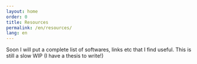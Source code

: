 ```yaml
---
layout: home
order: 0
title: Resources
permalink: /en/resources/
lang: en
---
```


Soon I will put a complete list of softwares, links etc that I find useful. This is still a slow WIP (I have a thesis to write!)
